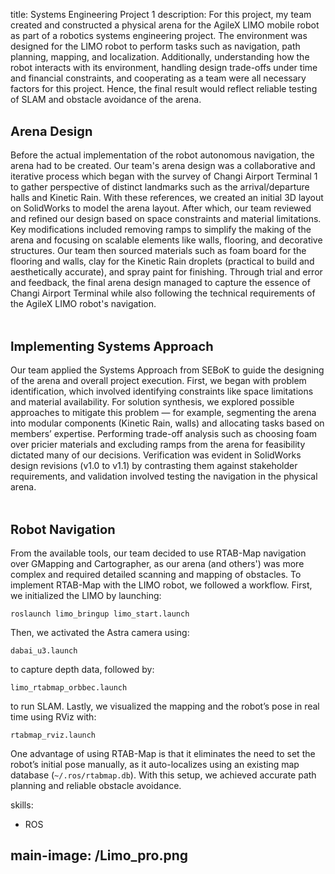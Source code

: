 title: Systems Engineering Project 1
description: For this project, my team created and constructed a physical arena for the AgileX LIMO mobile robot as part of a robotics systems engineering project. The environment was designed for the LIMO robot to perform tasks such as navigation, path planning, mapping, and localization. Additionally, understanding how the robot interacts with its environment, handling design trade-offs under time and financial constraints, and cooperating as a team were all necessary factors for this project. Hence, the final result would reflect reliable testing of SLAM and obstacle avoidance of the arena.<br><br> 


<b style="font-size: 20px;">Arena Design</b><br><br>
Before the actual implementation of the robot autonomous navigation, the arena had to be created. Our team's arena design was a collaborative and iterative process which began with the survey of Changi Airport Terminal 1 to gather perspective of distinct landmarks such as the arrival/departure halls and Kinetic Rain. With these references, we created an initial 3D layout on SolidWorks to model the arena layout. After which, our team reviewed and refined our design based on space constraints and material limitations. Key modifications included removing ramps to simplify the making of the arena and focusing on scalable elements like walls, flooring, and decorative structures. Our team then sourced materials such as foam board for the flooring and walls, clay for the Kinetic Rain droplets (practical to build and aesthetically accurate), and spray paint for finishing. Through trial and error and feedback, the final arena design managed to capture the essence of Changi Airport Terminal while also following the technical requirements of the AgileX LIMO robot's navigation.

<br><br>
<b style="font-size: 20px;">Implementing Systems Approach</b><br><br>
Our team applied the Systems Approach from SEBoK to guide the designing of the arena and overall project execution. First, we began with problem identification, which involved identifying constraints like space limitations and material availability. For solution synthesis, we explored possible approaches to mitigate this problem — for example, segmenting the arena into modular components (Kinetic Rain, walls) and allocating tasks based on members’ expertise. Performing trade-off analysis such as choosing foam over pricier materials and excluding ramps from the arena for feasibility dictated many of our decisions. Verification was evident in SolidWorks design revisions (v1.0 to v1.1) by contrasting them against stakeholder requirements, and validation involved testing the navigation in the physical arena.

<br><br>
<b style="font-size: 20px;">Robot Navigation</b><br><br>
From the available tools, our team decided to use RTAB-Map navigation over GMapping and Cartographer, as our arena (and others') was more complex and required detailed scanning and mapping of obstacles. To implement RTAB-Map with the LIMO robot, we followed a workflow. First, we initialized the LIMO by launching:

<pre><code>roslaunch limo_bringup limo_start.launch</code></pre>

Then, we activated the Astra camera using:

<pre><code>dabai_u3.launch</code></pre>

to capture depth data, followed by:

<pre><code>limo_rtabmap_orbbec.launch</code></pre>

to run SLAM. Lastly, we visualized the mapping and the robot’s pose in real time using RViz with:

<pre><code>rtabmap_rviz.launch</code></pre>

One advantage of using RTAB-Map is that it eliminates the need to set the robot’s initial pose manually, as it auto-localizes using an existing map database (`~/.ros/rtabmap.db`). With this setup, we achieved accurate path planning and reliable obstacle avoidance.




skills: 
  - ROS

main-image: /Limo_pro.png
---



